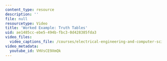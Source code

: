 ```yaml
---
content_type: resource
description: ''
file: null
resourcetype: Video
title: 'Worked Example: Truth Tables'
uid: ae1485cc-ebe5-494b-fbc3-0d428385fda3
video_files:
  video_captions_file: /courses/electrical-engineering-and-computer-science/6-004-computation-structures-spring-2017/c4/c4s2/c4s2v8/truth-tables/VHVsCE9XmQk.vtt
video_metadata:
  youtube_id: VHVsCE9XmQk
---
```

